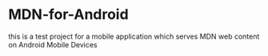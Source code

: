 # MDN-for-Android
this is a test project for a mobile application which serves MDN web content on Android Mobile Devices
